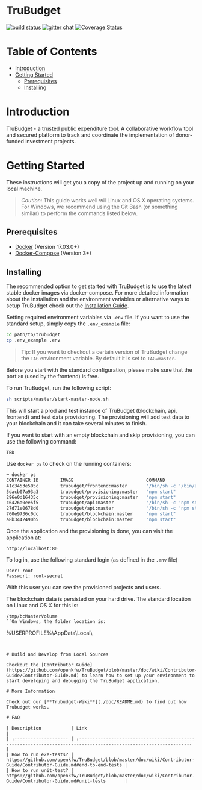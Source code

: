 # TruBudget <!-- omit in TOC -->

[![build status](https://travis-ci.com/openkfw/TruBudget.svg?branch=master)](https://travis-ci.com/openkfw/TruBudget)
[![gitter chat](https://img.shields.io/badge/chat-on%20gitter-brightgreen.svg)](https://gitter.im/Tru-Community/community)
[![Coverage Status](https://coveralls.io/repos/github/openkfw/TruBudget/badge.svg)](https://coveralls.io/github/openkfw/TruBudget)

# Table of Contents <!-- omit in TOC -->

- [Introduction](#introduction)
- [Getting Started](#getting-started)
  - [Prerequisites](#prerequisites)
  - [Installing](#installing)

# Introduction

TruBudget - a trusted public expenditure tool. A collaborative workflow tool and secured platform to track and coordinate the implementation of donor-funded investment projects.

# Getting Started

These instructions will get you a copy of the project up and running on your local machine.

>_Caution_: This guide works well wil Linux and OS X operating systems. For Windows, we recommend using the Git Bash (or something similar) to perform the commands listed below. 

## Prerequisites

- [Docker](https://www.docker.com/) (Version 17.03.0+)
- [Docker-Compose](https://docs.docker.com/compose/) (Version 3+)

## Installing

The recommended option to get started with TruBudget is to use the latest stable docker images via docker-compose.
For more detailed information about the installation and the environment variables or alternative ways to setup TruBudget check out the [Installation Guide](./doc/wiki/Installation-Guide/Installation-Guide.md).

Setting required environment variables via `.env` file. If you want to use the standard setup, simply copy the `.env_example` file: 

```bash
cd path/to/trubudget
cp .env_example .env
```

>Tip: If you want to checkout a certain version of TruBudget change the `TAG` environment variable. By default it is set to `TAG=master`.

Before you start with the standard configuration, please make sure that the port `80` (used by the frontend) is free.

To run TruBudget, run the following script: 

```bash
sh scripts/master/start-master-node.sh
```

This will start a prod and test instance of TruBudget (blockchain, api, frontend) and test data provisioning. The provisioning will add test data to your blockchain and it can take several minutes to finish. 

If you want to start with an empty blockchain and skip provisioning, you can use the following command: 
```
TBD
```


Use `docker ps` to check on the running containers: 

```bash
➜ docker ps
CONTAINER ID        IMAGE                           COMMAND                  CREATED             STATUS              PORTS                NAMES
41c3453e505c        trubudget/frontend:master       "/bin/sh -c '/bin/as…"   5 minutes ago       Up 5 minutes        0.0.0.0:80->80/tcp   trubudget_frontend_1
5dacb07a93a3        trubudget/provisioning:master   "npm start"              5 minutes ago       Up 5 minutes                             trubudget_provision-test_1
296e0d16435c        trubudget/provisioning:master   "npm start"              5 minutes ago       Up 5 minutes                             trubudget_provision-prod_1
c6426a0ee5f5        trubudget/api:master            "/bin/sh -c 'npm sta…"   5 minutes ago       Up 5 minutes                             trubudget_testapi_1
27d71e0678d0        trubudget/api:master            "/bin/sh -c 'npm sta…"   5 minutes ago       Up 5 minutes                             trubudget_api_1
760e9736c0dc        trubudget/blockchain:master     "npm start"              5 minutes ago       Up 5 minutes        7447/tcp, 8000/tcp   trubudget_master_1
a8b3442490b5        trubudget/blockchain:master     "npm start"              5 minutes ago       Up 5 minutes        7447/tcp, 8000/tcp   trubudget_testmaster_1
```

Once the application and the provisioning is done, you can visit the application at:
```
http://localhost:80
```

To log in, use the following standard login (as defined in the `.env` file)
```
User: root
Passwort: root-secret
```
With this user you can see the provisioned projects and users.

The blockchain data is persisted on your hard drive. The standard location on Linux and OS X for this is: 
```
/tmp/bcMasterVolume 
``On Windows, the folder location is: 
```
%USERPROFILE%\AppData\Local\
```


# Build and Develop from Local Sources

Checkout the [Contributor Guide](https://github.com/openkfw/TruBudget/blob/master/doc/wiki/Contributor-Guide/Contributor-Guide.md) to learn how to set up your environment to start developing and debugging the TruBudget application.

# More Information

Check out our [**Trubudget-Wiki**](./doc/README.md) to find out how Trubudget works.

# FAQ

| Description           | Link                                                                                                              |
| :-------------------- | :---------------------------------------------------------------------------------------------------------------- |
| How to run e2e-tests? | https://github.com/openkfw/TruBudget/blob/master/doc/wiki/Contributor-Guide/Contributor-Guide.md#end-to-end-tests |
| How to run unit-test? | https://github.com/openkfw/TruBudget/blob/master/doc/wiki/Contributor-Guide/Contributor-Guide.md#unit-tests       |
